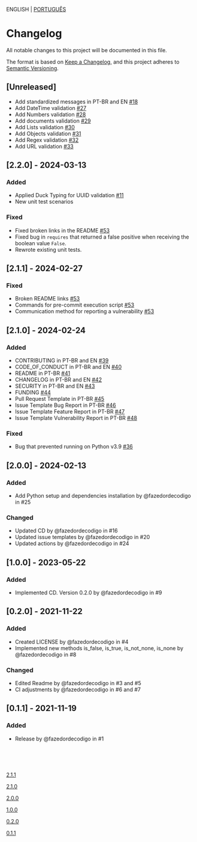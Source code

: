 ENGLISH | [PORTUGUÊS](https://github.com/fazedordecodigo/PyFlunt/blob/main/CHANGELOG.md)

# Changelog

All notable changes to this project will be documented in this file.

The format is based on [Keep a Changelog](https://keepachangelog.com/pt-BR/1.1.0/),
and this project adheres to [Semantic Versioning](https://semver.org/lang/pt-BR/spec/v2.0.0.html).

## [Unreleased]
- Add standardized messages in PT-BR and EN [#18](https://github.com/fazedordecodigo/PyFlunt/issues/18)
- Add DateTime validation [#27](https://github.com/fazedordecodigo/PyFlunt/issues/27)
- Add Numbers validation [#28](https://github.com/fazedordecodigo/PyFlunt/issues/28)
- Add documents validation [#29](https://github.com/fazedordecodigo/PyFlunt/issues/29)
- Add Lists validation [#30](https://github.com/fazedordecodigo/PyFlunt/issues/30)
- Add Objects validation [#31](https://github.com/fazedordecodigo/PyFlunt/issues/31)
- Add Regex validation [#32](https://github.com/fazedordecodigo/PyFlunt/issues/32)
- Add URL validation [#33](https://github.com/fazedordecodigo/PyFlunt/issues/33)

## [2.2.0] - 2024-03-13
### Added
- Applied Duck Typing for UUID validation [#11](https://github.com/fazedordecodigo/PyFlunt/issues/11)
- New unit test scenarios

### Fixed
- Fixed broken links in the README [#53](https://github.com/fazedordecodigo/PyFlunt/issues/53)
- Fixed bug in `requires` that returned a false positive when receiving the boolean value `False`.
- Rewrote existing unit tests.

## [2.1.1] - 2024-02-27
### Fixed
- Broken README links [#53](https://github.com/fazedordecodigo/PyFlunt/issues/53)
- Commands for pre-commit execution script [#53](https://github.com/fazedordecodigo/PyFlunt/issues/53)
- Communication method for reporting a vulnerability [#53](https://github.com/fazedordecodigo/PyFlunt/issues/53)

## [2.1.0] - 2024-02-24
### Added
- CONTRIBUTING in PT-BR and EN [#39](https://github.com/fazedordecodigo/PyFlunt/issues/39)
- CODE_OF_CONDUCT in PT-BR and EN [#40](https://github.com/fazedordecodigo/PyFlunt/issues/40)
- README in PT-BR [#41](https://github.com/fazedordecodigo/PyFlunt/issues/41)
- CHANGELOG in PT-BR and EN [#42](https://github.com/fazedordecodigo/PyFlunt/issues/42)
- SECURITY in PT-BR and EN [#43](https://github.com/fazedordecodigo/PyFlunt/issues/43)
- FUNDING [#44](https://github.com/fazedordecodigo/PyFlunt/issues/44)
- Pull Request Template in PT-BR [#45](https://github.com/fazedordecodigo/PyFlunt/issues/45)
- Issue Template Bug Report in PT-BR [#46](https://github.com/fazedordecodigo/PyFlunt/issues/46)
- Issue Template Feature Report in PT-BR [#47](https://github.com/fazedordecodigo/PyFlunt/issues/47)
- Issue Template Vulnerability Report in PT-BR [#48](https://github.com/fazedordecodigo/PyFlunt/issues/48)

### Fixed
- Bug that prevented running on Python v3.9 [#36](https://github.com/fazedordecodigo/PyFlunt/issues/36)

## [2.0.0] - 2024-02-13
### Added

- Add Python setup and dependencies installation by @fazedordecodigo in #25

### Changed

- Updated CD by @fazedordecodigo in #16
- Updated issue templates by @fazedordecodigo in #20
- Updated actions by @fazedordecodigo in #24

## [1.0.0] - 2023-05-22
### Added

- Implemented CD. Version 0.2.0 by @fazedordecodigo in #9

## [0.2.0] - 2021-11-22
### Added

- Created LICENSE by @fazedordecodigo in #4
- Implemented new methods is_false, is_true, is_not_none, is_none by @fazedordecodigo in #8

### Changed

- Edited Readme by @fazedordecodigo in #3 and #5
- CI adjustments by @fazedordecodigo in #6 and #7

## [0.1.1] - 2021-11-19
### Added

- Release by @fazedordecodigo in #1



<br>
<br>
<br>

[2.1.1](https://github.com/fazedordecodigo/PyFlunt/compare/v2.1.0...v2.1.1)

[2.1.0](https://github.com/fazedordecodigo/PyFlunt/compare/v2.0.0...v2.1.0)

[2.0.0](https://github.com/fazedordecodigo/PyFlunt/compare/v1.0.0...v2.0.0)

[1.0.0](https://github.com/fazedordecodigo/PyFlunt/compare/0.2.0...v1.0.0)

[0.2.0](https://github.com/fazedordecodigo/PyFlunt/compare/0.1.1...0.2.0)

[0.1.1](https://github.com/fazedordecodigo/PyFlunt/commits/0.1.1)
